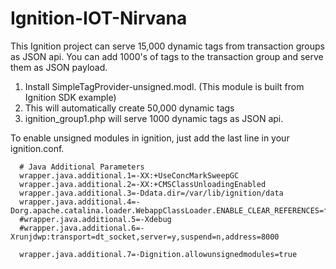 # Ignition-IOT-Nirvana
This Ignition project can serve 15,000 dynamic tags from transaction groups as JSON api. You can add 1000's of tags to the transaction group and serve them as JSON payload.
1. Install SimpleTagProvider-unsigned.modl.
   (This module is built from Ignition SDK example)
2. This will automatically create 50,000 dynamic tags
3. ignition_group1.php will serve 1000 dynamic tags as JSON api.

To enable unsigned modules in ignition, just add the last line in your ignition.conf.

      # Java Additional Parameters
      wrapper.java.additional.1=-XX:+UseConcMarkSweepGC
      wrapper.java.additional.2=-XX:+CMSClassUnloadingEnabled
      wrapper.java.additional.3=-Ddata.dir=/var/lib/ignition/data
      wrapper.java.additional.4=-Dorg.apache.catalina.loader.WebappClassLoader.ENABLE_CLEAR_REFERENCES=false
      #wrapper.java.additional.5=-Xdebug
      #wrapper.java.additional.6=-Xrunjdwp:transport=dt_socket,server=y,suspend=n,address=8000
      
      wrapper.java.additional.7=-Dignition.allowunsignedmodules=true

